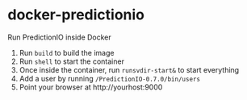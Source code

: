 docker-predictionio
===================

Run PredictionIO inside Docker

1. Run ```build``` to build the image
2. Run ```shell``` to start the container
3. Once inside the container, run ```runsvdir-start&``` to start everything
4. Add a user by running ```/PredictionIO-0.7.0/bin/users```
5. Point your browser at http://yourhost:9000
